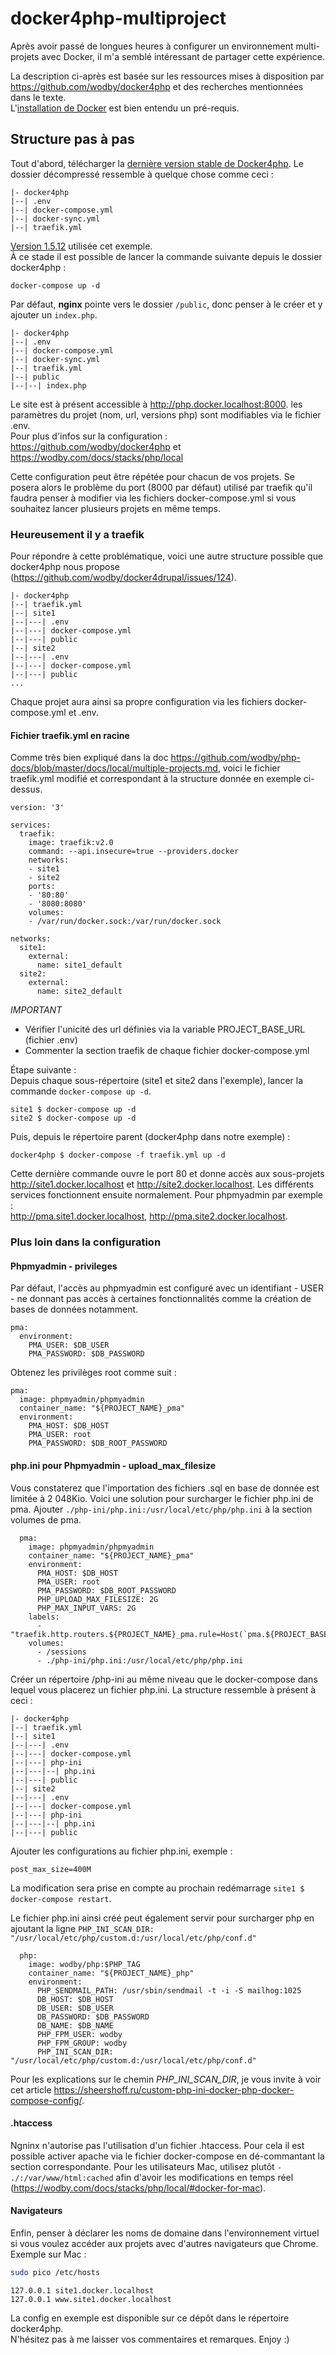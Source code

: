 # docker4php-multiproject

Après avoir passé de longues heures à configurer un environnement multi-projets avec Docker, il m'a semblé intéressant de partager cette expérience.  

La description ci-après est basée sur les ressources mises à disposition par https://github.com/wodby/docker4php et des recherches mentionnées dans le texte.  
L'[installation de Docker](https://hub.docker.com/) est bien entendu un pré-requis.

## Structure pas à pas

Tout d'abord, télécharger la [dernière version stable de Docker4php](https://github.com/wodby/docker4php/releases). Le dossier décompressé ressemble à quelque chose comme ceci :  

```
|- docker4php
|--| .env
|--| docker-compose.yml
|--| docker-sync.yml
|--| traefik.yml
```
[Version 1.5.12](https://github.com/wodby/docker4php/releases/tag/1.5.12) utilisée cet exemple.  
À ce stade il est possible de lancer la commande suivante depuis le dossier docker4php :

```
docker-compose up -d
```

Par défaut, **nginx** pointe vers le dossier `/public`, donc penser à le créer et y ajouter un `index.php`. 

```
|- docker4php
|--| .env
|--| docker-compose.yml
|--| docker-sync.yml
|--| traefik.yml
|--| public
|--|--| index.php
```
Le site est à présent accessible à http://php.docker.localhost:8000. les paramètres du projet (nom, url, versions php) sont modifiables via le fichier .env.  
Pour plus d'infos sur la configuration : https://github.com/wodby/docker4php et https://wodby.com/docs/stacks/php/local

Cette configuration peut être répétée pour chacun de vos projets. Se posera alors le problème du port (8000 par défaut) utilisé par traefik qu'il faudra penser à modifier via les fichiers docker-compose.yml si vous souhaitez lancer plusieurs projets en même temps.  

### Heureusement il y a traefik

Pour répondre à cette problématique, voici une autre structure possible que docker4php nous propose (https://github.com/wodby/docker4drupal/issues/124).

````
|- docker4php
|--| traefik.yml
|--| site1
|--|---| .env
|--|---| docker-compose.yml
|--|---| public
|--| site2
|--|---| .env
|--|---| docker-compose.yml
|--|---| public
...
````
Chaque projet aura ainsi sa propre configuration via les fichiers docker-compose.yml et .env.

#### Fichier traefik.yml en racine

Comme très bien expliqué dans la doc https://github.com/wodby/php-docs/blob/master/docs/local/multiple-projects.md, voici le fichier traefik.yml modifié et correspondant à la structure donnée en exemple ci-dessus.

```
version: '3'

services:
  traefik:
    image: traefik:v2.0
    command: --api.insecure=true --providers.docker
    networks:
    - site1
    - site2
    ports:
    - '80:80'
    - '8080:8080'
    volumes:
    - /var/run/docker.sock:/var/run/docker.sock

networks:
  site1:
    external:
      name: site1_default
  site2:
    external:
      name: site2_default
```

*IMPORTANT*

- Vérifier l'unicité des url définies via la variable PROJECT_BASE_URL (fichier .env)
- Commenter la section traefik de chaque fichier docker-compose.yml

Étape suivante :  
Depuis chaque sous-répertoire (site1 et site2 dans l'exemple), lancer la commande `docker-compose up -d`.
 
```
site1 $ docker-compose up -d
site2 $ docker-compose up -d
```

Puis, depuis le répertoire parent (docker4php dans notre exemple) :

```
docker4php $ docker-compose -f traefik.yml up -d
```

Cette dernière commande ouvre le port 80 et donne accès aux sous-projets http://site1.docker.localhost et http://site2.docker.localhost.
Les différents services fonctionnent ensuite normalement.
Pour phpmyadmin par exemple :  
http://pma.site1.docker.localhost, http://pma.site2.docker.localhost.

### Plus loin dans la configuration
#### Phpmyadmin - privileges
Par défaut, l'accès au phpmyadmin est configuré avec un identifiant - USER - ne donnant pas accès à certaines fonctionnalités comme la création de bases de données notamment.

```
pma:
  environment:
    PMA_USER: $DB_USER
    PMA_PASSWORD: $DB_PASSWORD
```

Obtenez les privilèges root comme suit :

```
pma:
  image: phpmyadmin/phpmyadmin
  container_name: "${PROJECT_NAME}_pma"
  environment:
    PMA_HOST: $DB_HOST
    PMA_USER: root
    PMA_PASSWORD: $DB_ROOT_PASSWORD
```

#### php.ini pour Phpmyadmin - upload_max_filesize

Vous constaterez que l'importation des fichiers .sql en base de donnée est limitée à 2 048Kio.
Voici une solution pour surcharger le fichier php.ini de pma. Ajouter `./php-ini/php.ini:/usr/local/etc/php/php.ini` à la section volumes de pma.

```
  pma:
    image: phpmyadmin/phpmyadmin
    container_name: "${PROJECT_NAME}_pma"
    environment:
      PMA_HOST: $DB_HOST
      PMA_USER: root
      PMA_PASSWORD: $DB_ROOT_PASSWORD
      PHP_UPLOAD_MAX_FILESIZE: 2G
      PHP_MAX_INPUT_VARS: 2G
    labels:
      - "traefik.http.routers.${PROJECT_NAME}_pma.rule=Host(`pma.${PROJECT_BASE_URL}`)"
    volumes:
      - /sessions
      - ./php-ini/php.ini:/usr/local/etc/php/php.ini
```
Créer un répertoire /php-ini au même niveau que le docker-compose dans lequel vous placerez un fichier php.ini.
La structure ressemble à présent à ceci :

````
|- docker4php
|--| traefik.yml
|--| site1
|--|---| .env
|--|---| docker-compose.yml
|--|---| php-ini
|--|---|--| php.ini
|--|---| public
|--| site2
|--|---| .env
|--|---| docker-compose.yml
|--|---| php-ini
|--|---|--| php.ini
|--|---| public
````

Ajouter les configurations au fichier php.ini, exemple :

```
post_max_size=400M
```
La modification sera prise en compte au prochain redémarrage `site1 $ docker-compose restart`.

Le fichier php.ini ainsi créé peut également servir pour surcharger php en ajoutant la ligne `PHP_INI_SCAN_DIR: "/usr/local/etc/php/custom.d:/usr/local/etc/php/conf.d"`
```
  php:
    image: wodby/php:$PHP_TAG
    container_name: "${PROJECT_NAME}_php"
    environment:
      PHP_SENDMAIL_PATH: /usr/sbin/sendmail -t -i -S mailhog:1025
      DB_HOST: $DB_HOST
      DB_USER: $DB_USER
      DB_PASSWORD: $DB_PASSWORD
      DB_NAME: $DB_NAME
      PHP_FPM_USER: wodby
      PHP_FPM_GROUP: wodby
      PHP_INI_SCAN_DIR: "/usr/local/etc/php/custom.d:/usr/local/etc/php/conf.d"
```
Pour les explications sur le chemin *PHP_INI_SCAN_DIR*, je vous invite à voir cet article https://sheershoff.ru/custom-php-ini-docker-php-docker-compose-config/.
#### .htaccess

Ngninx n'autorise pas l'utilisation d'un fichier .htaccess. Pour cela il est possible activer apache via le fichier docker-compose en dé-commantant la section correspondante.
Pour les utilisateurs Mac, utilisez plutôt `- ./:/var/www/html:cached` afin d'avoir les modifications en temps réel (https://wodby.com/docs/stacks/php/local/#docker-for-mac).

#### Navigateurs

Enfin, penser à déclarer les noms de domaine dans l'environnement virtuel si vous voulez accéder aux projets avec d'autres navigateurs que Chrome.
Exemple sur Mac :

```bash
sudo pico /etc/hosts
```

```
127.0.0.1 site1.docker.localhost
127.0.0.1 www.site1.docker.localhost
```

La config en exemple est disponible sur ce dépôt dans le répertoire docker4php.  
N'hésitez pas à me laisser vos commentaires et remarques. Enjoy :)

